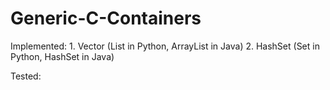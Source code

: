 # Generic-C-Containers

Implemented:
	1. Vector (List in Python, ArrayList in Java)
	2. HashSet (Set in Python, HashSet in Java)


Tested:

